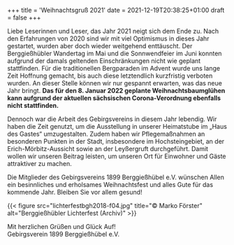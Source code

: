 +++
title = 'Weihnachtsgruß 2021'
date = 2021-12-19T20:38:25+01:00
draft = false
+++

Liebe Leserinnen und Leser, das Jahr 2021 neigt sich dem Ende zu.
Nach den Erfahrungen von 2020 sind wir mit viel Optimismus in dieses Jahr gestartet, wurden aber doch wieder weitgehend enttäuscht.
Der Berggießhübler Wandertag im Mai und die Sonnwendfeier im Juni konnten aufgrund der damals geltenden Einschränkungen nicht wie geplant stattfinden.
Für die traditionellen Bergparaden im Advent wurde uns lange Zeit Hoffnung gemacht, bis auch diese letztendlich kurzfristig verboten wurden.
An dieser Stelle können wir nur gespannt erwarten, was das neue Jahr bringt.
**Das für den 8. Januar 2022 geplante Weihnachtsbaumglühen kann aufgrund der aktuellen sächsischen Corona-Verordnung ebenfalls nicht stattfinden.**

<!--more-->

Dennoch war die Arbeit des Gebirgsvereins in diesem Jahr lebendig.
Wir haben die Zeit genutzt, um die Ausstellung in unserer Heimatstube im „Haus des Gastes“ umzugestalten.
Zudem haben wir Pflegemaßnahmen an besonderen Punkten in der Stadt, insbesondere im Hochsteingebiet, an der Erich-Mörbitz-Aussicht sowie an der Leyßergruft durchgeführt.
Damit wollen wir unseren Beitrag leisten, um unseren Ort für Einwohner und Gäste attraktiver zu machen.

Die Mitglieder des Gebirgsvereins 1899 Berggießhübel e.V. wünschen Allen ein besinnliches und erholsames Weihnachtsfest und alles Gute für das kommende Jahr.
Bleiben Sie vor allem gesund!

{{< figure src="lichterfestbgh2018-f04.jpg" title="© Marko Förster" alt="Berggießhübler Lichterfest (Archiv)" >}}

Mit herzlichen Grüßen und Glück Auf!  
Gebirgsverein 1899 Berggießhübel e.V.
